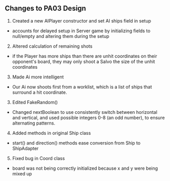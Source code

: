 ## Changes to PA03 Design

1. Created a new AIPlayer constructor and set AI ships field in setup
- accounts for delayed setup in Server game by initializing fields to null/empty and
  altering them during the setup

2. Altered calculation of remaining shots
- if the Player has more ships than there are unhit coordinates on their opponent's board,
  they may only shoot a Salvo the size of the unhit coordinates

3. Made Ai more intelligent
- Our Ai now shoots first from a worklist, which is a list of ships that surround a hit coordinate.

3. Edited FakeRandom()
- Changed nextBoolean to use consistently switch between horizontal and vertical,
  and used possible integers 0-8 (an odd number), to ensure alternating patterns.

4. Added methods in original Ship class
- start() and direction() methods ease conversion from Ship to ShipAdapter

5. Fixed bug in Coord class
- board was not being correctly initialized because x and y were being mixed up